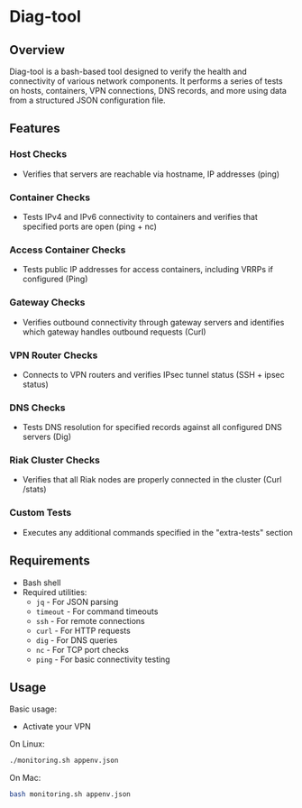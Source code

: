 # Diag-tool

## Overview
Diag-tool is a bash-based tool designed to verify the health and connectivity of various network components. It performs a series of tests on hosts, containers, VPN connections, DNS records, and more using data from a structured JSON configuration file.

## Features

### Host Checks
- Verifies that servers are reachable via hostname, IP addresses (ping)

### Container Checks
- Tests IPv4 and IPv6 connectivity to containers and verifies that specified ports are open (ping + nc)

### Access Container Checks
- Tests public IP addresses for access containers, including VRRPs if configured (Ping)

### Gateway Checks
- Verifies outbound connectivity through gateway servers and identifies which gateway handles outbound requests (Curl)

### VPN Router Checks
- Connects to VPN routers and verifies IPsec tunnel status (SSH + ipsec status)

### DNS Checks
- Tests DNS resolution for specified records against all configured DNS servers (Dig)

### Riak Cluster Checks
- Verifies that all Riak nodes are properly connected in the cluster (Curl /stats)

### Custom Tests
- Executes any additional commands specified in the "extra-tests" section

## Requirements
* Bash shell 
* Required utilities:
   * `jq` - For JSON parsing
   * `timeout` - For command timeouts
   * `ssh` - For remote connections
   * `curl` - For HTTP requests
   * `dig` - For DNS queries
   * `nc` - For TCP port checks
   * `ping` - For basic connectivity testing

## Usage
Basic usage:

* Activate your VPN

On Linux:
```bash
./monitoring.sh appenv.json
```

On Mac:
```bash
bash monitoring.sh appenv.json
```

